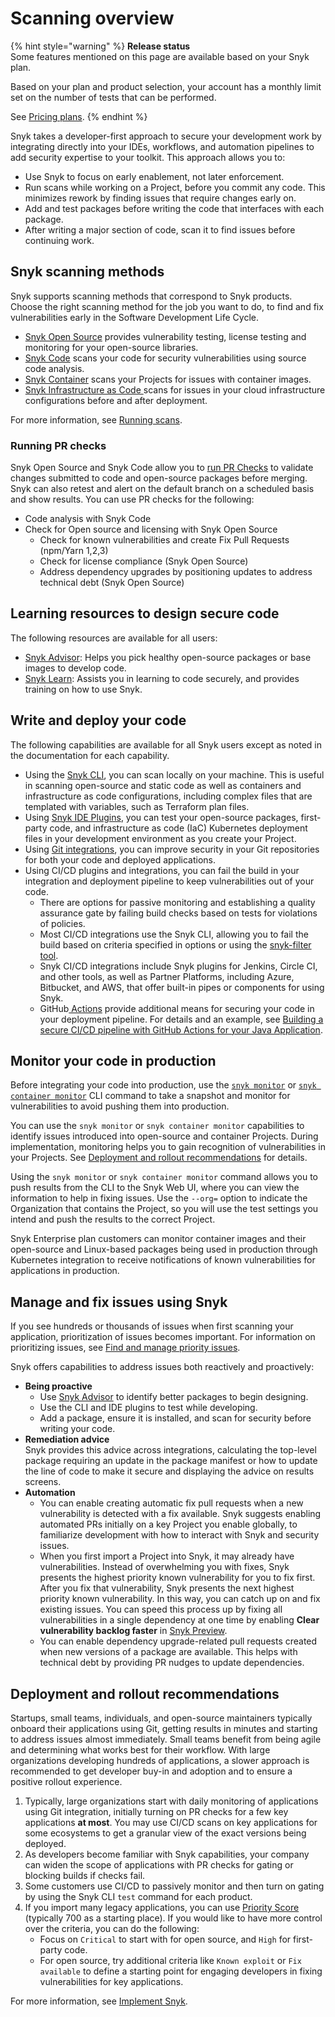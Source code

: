 # Scanning overview

{% hint style="warning" %}
**Release status** \
Some features mentioned on this page are available based on your Snyk plan.&#x20;

Based on your plan and product selection, your account has a monthly limit set on the number of tests that can be performed.

See [Pricing plans](https://snyk.io/plans).
{% endhint %}

Snyk takes a developer-first approach to secure your development work by integrating directly into your IDEs, workflows, and automation pipelines to add security expertise to your toolkit. This approach allows you to:

* Use Snyk to focus on early enablement, not later enforcement.&#x20;
* Run scans while working on a Project, before you commit any code. This minimizes rework by finding issues that require changes early on.
* Add and test packages before writing the code that interfaces with each package.
* &#x20;After writing a major section of code, scan it to find issues before continuing work.

## Snyk scanning methods

Snyk supports scanning methods that correspond to Snyk products. Choose the right scanning method for the job you want to do, to find and fix vulnerabilities early in the Software Development Life Cycle.

* [Snyk Open Source](../snyk-open-source/) provides vulnerability testing, license testing and monitoring for your open-source libraries.
* [Snyk Code](../snyk-code/) scans your code for security vulnerabilities using source code analysis.
* [Snyk Container](../snyk-container/) scans your Projects for issues with container images.
* [Snyk Infrastructure as Code ](../scan-infrastructure/)scans for issues in your cloud infrastructure configurations before and after deployment.

For more information, see [Running scans](running-scans.md).

### Running PR checks

Snyk Open Source and Snyk Code allow you to [run PR Checks](../run-pr-checks/) to validate changes submitted to code and open-source packages before merging. Snyk can also retest and alert on the default branch on a scheduled basis and show results. You can use PR checks for the following:

* Code analysis with Snyk Code
* Check for Open source and licensing with Snyk Open Source
  * Check for known vulnerabilities and create Fix Pull Requests (npm/Yarn 1,2,3)
  * Check for license compliance (Snyk Open Source)
  * Address dependency upgrades by positioning updates to address technical debt (Snyk Open Source)

## Learning resources to design secure code

The following resources are available for all users:

* [Snyk Advisor](https://snyk.io/advisor): Helps you pick healthy open-source packages or base images to develop code.
* [Snyk Learn](https://learn.snyk.io/): Assists you in learning to code securely, and provides training on how to use Snyk.

## Write and deploy your code

The following capabilities are available for all Snyk users except as noted in the documentation for each capability.

* Using the [Snyk CLI](../../snyk-cli/), you can scan locally on your machine. This is useful in scanning open-source and static code as well as containers and infrastructure as code configurations, including complex files that are templated with variables, such as Terraform plan files.
* Using [Snyk IDE Plugins](../../integrate-with-snyk/ide-tools/), you can test your open-source packages, first-party code, and infrastructure as code (IaC) Kubernetes deployment files in your development environment as you create your Project.
* Using [Git integrations](../../integrate-with-snyk/git-repositories-scms-integrations-with-snyk/), you can improve security in your Git repositories for both your code and deployed applications.
* Using CI/CD plugins and integrations, you can fail the build in your integration and deployment pipeline to keep vulnerabilities out of your code.
  * There are options for passive monitoring and establishing a quality assurance gate by failing build checks based on tests for violations of policies.
  * Most CI/CD integrations use the Snyk CLI, allowing you to fail the build based on criteria specified in options or using the [snyk-filter tool](../../snyk-cli/scan-and-maintain-projects-using-the-cli/cli-tools/snyk-filter.md).
  * Snyk CI/CD integrations include Snyk plugins for Jenkins, Circle CI, and other tools, as well as Partner Platforms, including Azure, Bitbucket, and AWS, that offer built-in pipes or components for using Snyk.
  * GitHub[ Actions](../../integrate-with-snyk/snyk-ci-cd-integrations/github-actions-for-snyk-setup-and-checking-for-vulnerabilities/) provide additional means for securing your code in your deployment pipeline. For details and an example, see [Building a secure CI/CD pipeline with GitHub Actions for your Java Application](https://snyk.io/blog/building-a-secure-pipeline-with-github-actions/).

## Monitor your code in production

Before integrating your code into production, use the [`snyk monitor`](../../snyk-cli/commands/monitor.md) or [`snyk container monitor`](../../snyk-cli/commands/container-monitor.md) CLI command to take a snapshot and monitor for vulnerabilities to avoid pushing them into production.

You can use the `snyk monitor` or `snyk container monitor` capabilities to identify issues introduced into open-source and container Projects. During implementation, monitoring helps you to gain recognition of vulnerabilities in your Projects. See [Deployment and rollout recommendations](./#deployment-and-rollout-recommendations) for details.

Using the `snyk monitor` or `snyk container monitor` command allows you to push results from the CLI to the Snyk Web UI, where you can view the information to help in fixing issues. Use the  `--org=` option to indicate the Organization that contains the Project, so you will use the test settings you intend and push the results to the correct Project.

Snyk Enterprise plan customers can monitor container images and their open-source and Linux-based packages being used in production through Kubernetes integration to receive notifications of known vulnerabilities for applications in production.

## Manage and fix issues using Snyk

If you see hundreds or thousands of issues when first scanning your application, prioritization of issues becomes important. For information on prioritizing issues, see [Find and manage priority issues](../find-and-manage-priority-issues/).

Snyk offers capabilities to address issues both reactively and proactively:

* **Being proactive**
  * Use [Snyk Advisor](https://snyk.io/advisor) to identify better packages to begin designing.
  * Use the CLI and IDE plugins to test while developing.
  * Add a package, ensure it is installed, and scan for security before writing your code.
* **Remediation advice**\
  Snyk provides this advice across integrations, calculating the top-level package requiring an update in the package manifest or how to update the line of code to make it secure and displaying the advice on results screens.
* **Automation**
  * You can enable creating automatic fix pull requests when a new vulnerability is detected with a fix available. Snyk suggests enabling automated PRs initially on a key Project you enable globally, to familiarize development with how to interact with Snyk and security issues.
  * When you first import a Project into Snyk, it may already have vulnerabilities. Instead of overwhelming you with fixes, Snyk presents the highest priority known vulnerability for you to fix first. After you fix that vulnerability, Snyk presents the next highest priority known vulnerability. In this way, you can catch up on and fix existing issues. You can speed this process up by fixing all vulnerabilities in a single dependency at one time by enabling **Clear vulnerability backlog faster** in [Snyk Preview](../../snyk-admin/manage-settings/snyk-preview.md).
  * You can enable dependency upgrade-related pull requests created when new versions of a package are available. This helps with technical debt by providing PR nudges to update dependencies.

## Deployment and rollout recommendations

Startups, small teams, individuals, and open-source maintainers typically onboard their applications using Git, getting results in minutes and starting to address issues almost immediately. Small teams benefit from being agile and determining what works best for their workflow.  With large organizations developing hundreds of applications, a slower approach is recommended to get developer buy-in and adoption and to ensure a positive rollout experience.

1. Typically, large organizations start with daily monitoring of applications using Git integration, initially turning on PR checks for a few key applications **at most**. You may use CI/CD scans on key applications for some ecosystems to get a granular view of the exact versions being deployed.
2. As developers become familiar with Snyk capabilities, your company can widen the scope of applications with PR checks for gating or blocking builds if checks fail.
3. Some customers use CI/CD to passively monitor and then turn on gating by using the Snyk CLI `test` command for each product.
4. If you import many legacy applications, you can use [Priority Score](../find-and-manage-priority-issues/priority-score.md) (typically 700 as a starting place). If you would like to have more control over the criteria, you can do the following:
   * Focus on `Critical` to start with for open source, and `High` for first-party code.
   * For open source, try additional criteria like `Known exploit` or `Fix available` to define a starting point for engaging developers in fixing vulnerabilities for key applications.

For more information, see [Implement Snyk](../../implement-snyk/).
